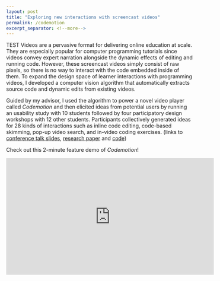 ```yaml
---
layout: post
title: "Exploring new interactions with screencast videos"
permalink: /codemotion
excerpt_separator: <!--more-->
---
```


TEST Videos are a pervasive format for delivering online education at scale. They are especially popular for computer programming tutorials since videos convey expert narration alongside the dynamic effects of editing and running code. However, these screencast videos simply consist of raw pixels, so there is no way to interact with the code embedded inside of them. To expand the design space of learner interactions with programming videos, I developed a computer vision algorithm that automatically extracts source code and dynamic edits from existing videos.

Guided by my advisor, I used the algorithm to power a novel video player called *Codemotion* and then elicited ideas from potential users by running an usability study with 10 students followed by four participatory design workshops with 12 other students. Participants collectively generated ideas for 28 kinds of interactions such as inline code editing, code-based skimming, pop-up video search, and in-video coding exercises. (links to [conference talk slides](https://www.icloud.com/keynote/0CrqCVgrx10z1Dov72B_bmG-g#Codemotion-LAS18-Kandarp), [research paper](/files/codemotion-las2018-khandwala.pdf) and [code](https://github.com/kandarpksk/codemotion-las2018))

Check out this 2-minute feature demo of *Codemotion*!
<iframe width="560" height="315" src="https://www.youtube.com/embed/OPROmzq973A" frameborder="0" allow="accelerometer; autoplay; clipboard-write; encrypted-media; gyroscope; picture-in-picture" allowfullscreen></iframe>
